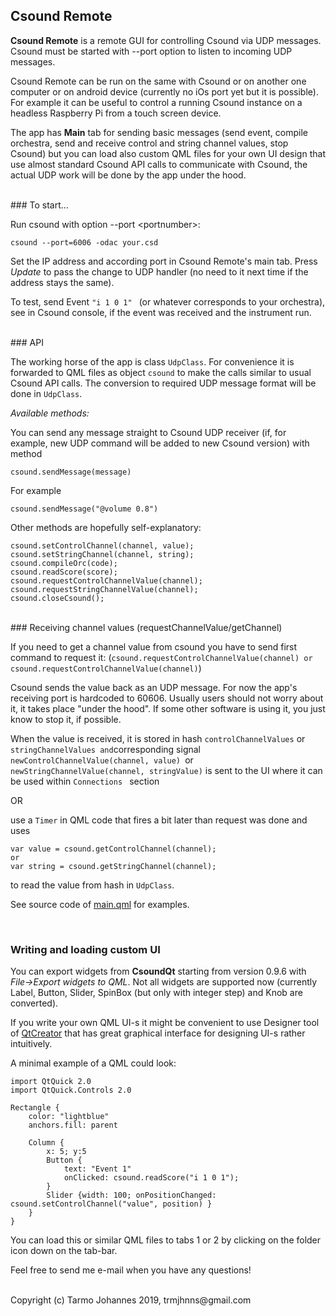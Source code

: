 ## Csound Remote
 
**Csound Remote** is a remote GUI for controlling Csound via UDP messages. Csound must be started with --port option to listen to incoming UDP messages.

Csound Remote can be run on the same with Csound or on another one computer or on android device (currently no iOs port yet but it is possible). For example it can be useful to  control a running Csound instance on a headless Raspberry Pi from a touch screen device.

The app has **Main** tab for sending basic messages (send event, compile orchestra, send and receive control and string channel values, stop Csound) but you can load also custom QML files for your own UI design that use almost standard Csound API calls to communicate with Csound, the actual UDP work will be done by the app under the hood.

<br>
### To start...

Run csound with option --port \<portnumber\>:

	csound --port=6006 -odac your.csd
	
Set the IP address and according port in Csound Remote's main tab. Press _Update_ to pass the change to UDP handler (no need to it next time if the address stays the same).
 
To test, send Event `"i 1 0 1" ` (or whatever corresponds to your orchestra), see in Csound console, if the event was received and the instrument run.

<br>
### API 

The working horse of the app is class ``UdpClass``. For convenience it is forwarded to QML files as object `csound` to make the calls similar to usual Csound API calls. The conversion to required UDP message format will be done in  ``UdpClass``.


*Available methods:*

You can send any message straight to Csound UDP receiver (if, for example, new UDP command will be added to new Csound version) with method

	csound.sendMessage(message)

For example

	csound.sendMessage("@volume 0.8")

Other methods are hopefully self-explanatory:

```
csound.setControlChannel(channel, value);
csound.setStringChannel(channel, string);
csound.compileOrc(code);
csound.readScore(score);
csound.requestControlChannelValue(channel);
csound.requestStringChannelValue(channel);	  
csound.closeCsound();
```

<br>
### Receiving channel values (requestChannelValue/getChannel)

If you need to get a channel value from csound you have to send first command to request it: (`csound.requestControlChannelValue(channel) or csound.requestControlChannelValue(channel)`)

Csound sends the value back as an UDP message. For now the app's receiving port is hardcoded to 60606. Usually users should not worry about it, it takes place "under the hood". If some other software is using it, you just know to stop it, if possible.

When the value is received, it is stored in hash `controlChannelValues` or `stringChannelValues and`corresponding signal `newControlChannelValue(channel, value) `or `newStringChannelValue(channel, stringValue)` is sent to the UI where it can be used within `Connections ` section 

OR

use a `Timer` in QML code that fires a bit later than request was done and uses 
```
var value = csound.getControlChannel(channel);
or 
var string = csound.getStringChannel(channel);
```
to read the value from hash in `UdpClass`.

See source code of [main.qml](./main.qml) for examples.

<br>

### Writing and loading custom UI

You can export widgets from **CsoundQt** starting from version 0.9.6 with *File->Export widgets to QML*. Not all widgets are supported now (currently Label, Button, Slider, SpinBox (but only with integer step) and Knob are converted).

If you write your own QML UI-s it might be convenient to use Designer tool of [QtCreator](http://doc.qt.io/qtcreator/creator-visual-editor.html) that has great graphical interface for designing UI-s rather intuitively.

A minimal example of a QML could look:

```
import QtQuick 2.0
import QtQuick.Controls 2.0

Rectangle {
    color: "lightblue"
    anchors.fill: parent

    Column {
		x: 5; y:5
        Button {
            text: "Event 1"
            onClicked: csound.readScore("i 1 0 1");
        }
        Slider {width: 100; onPositionChanged: csound.setControlChannel("value", position) }
    }
}
```


You can load this or similar QML files to tabs 1 or 2 by clicking on the folder icon down on the tab-bar.

Feel free to send me e-mail when you have any questions!

<br>
Copyright (c) Tarmo Johannes 2019, trmjhnns@gmail.com 